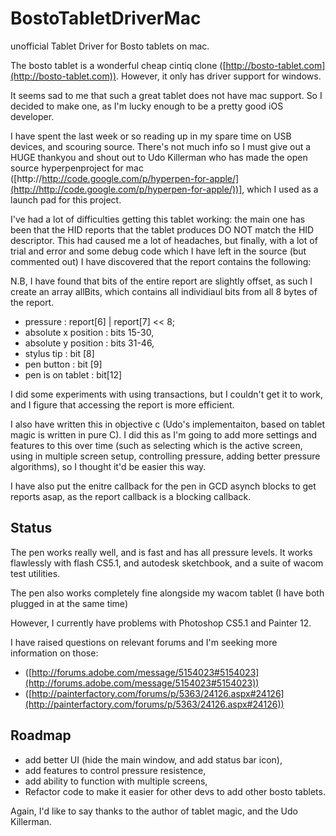 BostoTabletDriverMac
====================

unofficial Tablet Driver for Bosto tablets on mac.

The bosto tablet is a wonderful cheap cintiq clone ([http://bosto-tablet.com](http://bosto-tablet.com)). However, it only has driver support for windows.

It seems sad to me that such a great tablet does not have mac support. So I decided to make one, as I'm lucky enough to be a pretty good iOS developer.

I have spent the last week or so reading up in my spare time on USB devices, and scouring source. There's not much info so I must give out a HUGE thankyou and shout out to Udo Killerman who has made the open source hyperpenproject for mac ([http://http://code.google.com/p/hyperpen-for-apple/](http://http://code.google.com/p/hyperpen-for-apple/))], which I used as a launch pad for this project.

I've had a lot of difficulties getting this tablet working: the main one has been that the HID reports that the tablet produces DO NOT match the HID descriptor. This had caused me a lot of headaches, but finally, with a lot of trial and error and some debug code which I have left in the source (but commented out) I have discovered that the report contains the following:

N.B, I have found that bits of the entire report are slightly offset, as such I create an array allBits, which contains all individiaul bits from all 8 bytes of the report.

* pressure :  report[6] | report[7] << 8;
* absolute x position : bits 15-30,
* absolute y position : bits 31-46,
* stylus tip : bit [8]
* pen button : bit [9]
* pen is on tablet : bit[12]

I did some experiments with using transactions, but I couldn't get it to work, and I figure that accessing the report is more efficient.

I also have written this in objective c (Udo's implementaiton, based on tablet magic is written in pure C). I did this as I'm going to add more settings and features to this over time (such as selecting which is the active screen, using in multiple screen setup, controlling pressure, adding better pressure algorithms), so I thought it'd be easier this way.

I have also put the enitre callback for the pen in GCD asynch blocks to get reports asap, as the report callback is a blocking callback.

Status
------
The pen works really well, and is fast and has all pressure levels. It works flawlessly with flash CS5.1, and autodesk sketchbook, and a suite of wacom test utilities.

The pen also works completely fine alongside my wacom tablet (I have both plugged in at the same time)

However, I currently have problems with Photoshop CS5.1 and Painter 12.

I have raised questions on relevant forums and I'm seeking more information on those:

* ([http://forums.adobe.com/message/5154023#5154023](http://forums.adobe.com/message/5154023#5154023))
* ([http://painterfactory.com/forums/p/5363/24126.aspx#24126](http://painterfactory.com/forums/p/5363/24126.aspx#24126))

Roadmap
------

* add better UI (hide the main window, and add status bar icon),
* add features to control pressure resistence,
* add ability to function with multiple screens,
* Refactor code to make it easier for other devs to add other bosto tablets.

Again, I'd like to say thanks to the author of tablet magic, and the Udo Killerman.